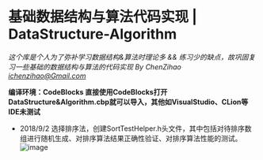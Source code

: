# 基础数据结构与算法代码实现 | DataStructure-Algorithm
*这个库是个人为了弥补学习数据结构&算法时理论多 && 练习少的缺点，故巩固复习一些基础的数据结构与算法的代码实现 By ChenZihao ichenzihao@Gmail.com*

**编译环境：CodeBlocks 直接使用CodeBlocks打开DataStructure&Algorithm.cbp就可以导入，其他如VisualStudio、CLion等IDE未测试**

* 2018/9/2
 选择排序法，创建SortTestHelper.h头文件，其中包括对待排序数组进行随机生成、对排序算法结果正确性验证、对排序算法性能的测试。
 ![image](https://github.com/czhiemma/DataStructure-Algorithm/blob/master/READMEPIC/SelecetionSortTest.png)
